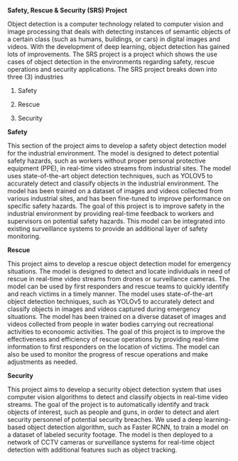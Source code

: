 **Safety, Rescue & Security (SRS) Project**

Object detection is a computer technology related to computer vision and image processing that deals with detecting instances of semantic objects of a certain class (such as humans, buildings, or cars) in digital images and videos. With the development of deep learning, object detection has gained lots of improvements.
The SRS project is a project which shows the use cases of object detection in the environments regarding safety, rescue operations and security applications.
The SRS project breaks down into three (3) industries

1) Safety

2) Rescue

3) Security

**Safety**

This section of the project aims to develop a safety object detection model for the industrial environment. The model is designed to detect potential safety hazards, such as workers without proper personal protective equipment (PPE), in real-time video streams from industrial sites.
The model uses state-of-the-art object detection techniques, such as YOLOV5 to accurately detect and classify objects in the industrial environment. The model has been trained on a dataset of images and videos collected from various industrial sites, and has been fine-tuned to improve performance on specific safety hazards.
The goal of this project is to improve safety in the industrial environment by providing real-time feedback to workers and supervisors on potential safety hazards. This model can be integrated into existing surveillance systems to provide an additional layer of safety monitoring.

**Rescue**

This project aims to develop a rescue object detection model for emergency situations. The model is designed to detect and locate individuals in need of rescue in real-time video streams from drones or surveillance cameras. The model can be used by first responders and rescue teams to quickly identify and reach victims in a timely manner.
The model uses state-of-the-art object detection techniques, such as YOLOv5 to accurately detect and classify objects in images and videos captured during emergency situations. The model has been trained on a diverse dataset of images and videos collected from people in water bodies carrying out recreational activities to econoomic activities.
The goal of this project is to improve the effectiveness and efficiency of rescue operations by providing real-time information to first responders on the location of victims. The model can also be used to monitor the progress of rescue operations and make adjustments as needed.

**Security**

This project aims to develop a security object detection system that uses computer vision algorithms to detect and classify objects in real-time video streams. The goal of the project is to automatically identify and track objects of interest, such as people and guns, in order to detect and alert security personnel of potential security breaches.
We used a deep learning-based object detection algorithm, such as Faster RCNN, to train a model on a dataset of labeled security footage.
The model is then deployed to a network of CCTV cameras or surveillance systems for real-time object detection with additional features such as object tracking.


